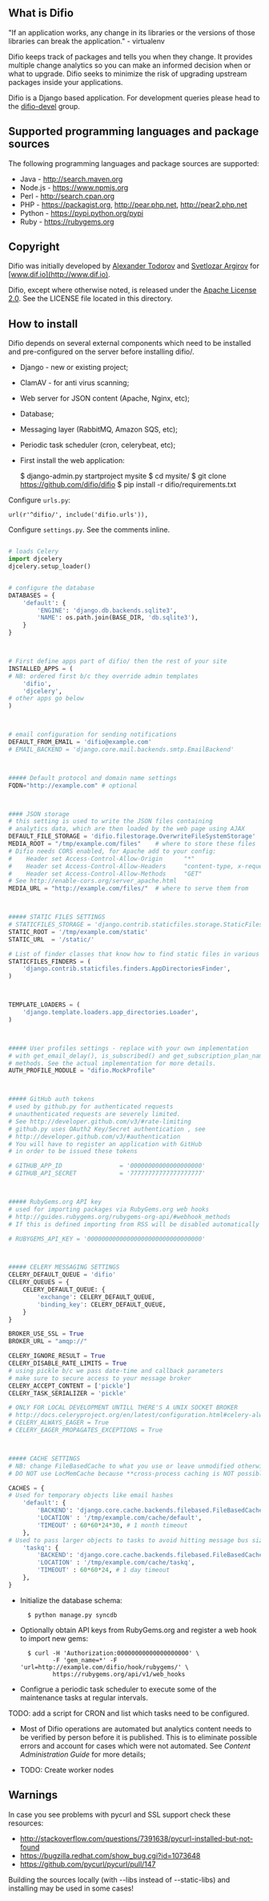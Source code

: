 What is Difio
-------------

"If an application works, any change in its libraries or the versions of those
libraries can break the application." - virtualenv

Difio keeps track of packages and tells you when they change.
It provides multiple change analytics so you can make an informed decision when
or what to upgrade. Difio seeks to minimize the risk of upgrading upstream packages
inside your applications.

Difio is a Django based application. For development queries please head to the
[difio-devel](https://groups.google.com/forum/#!forum/difio-devel) group.


Supported programming languages and package sources
---------------------------------------------------

The following programming languages and package sources are supported:

* Java - http://search.maven.org
* Node.js - https://www.npmjs.org
* Perl - http://search.cpan.org
* PHP - https://packagist.org, http://pear.php.net, http://pear2.php.net
* Python - https://pypi.python.org/pypi
* Ruby - https://rubygems.org


Copyright
---------

Difio was initially developed by [Alexander Todorov](https://github.com/atodorov)
and [Svetlozar Argirov](https://github.com/zaro) for [www.dif.io](http://www.dif.io).

Difio, except where otherwise noted, is released under the
[Apache License 2.0](http://www.apache.org/licenses/LICENSE-2.0.html).
See the LICENSE file located in this directory.

How to install
---------------

Difio depends on several external components which need to be installed and
pre-configured on the server before installing difio/.

* Django - new or existing project;
* ClamAV - for anti virus scanning;
* Web server for JSON content (Apache, Nginx, etc);
* Database;
* Messaging layer (RabbitMQ, Amazon SQS, etc);
* Periodic task scheduler (cron, celerybeat, etc);

* First install the web application:

    $ django-admin.py startproject mysite
    $ cd mysite/
    $ git clone https://github.com/difio/difio
    $ pip install -r difio/requirements.txt

Configure `urls.py`:

    url(r'^difio/', include('difio.urls')),

Configure `settings.py`. See the comments inline.

``` python

# loads Celery 
import djcelery
djcelery.setup_loader()


# configure the database
DATABASES = {
    'default': {
        'ENGINE': 'django.db.backends.sqlite3',
        'NAME': os.path.join(BASE_DIR, 'db.sqlite3'),
    }
}



# First define apps part of difio/ then the rest of your site
INSTALLED_APPS = (
# NB: ordered first b/c they override admin templates
    'difio',
    'djcelery',
# other apps go below
)



# email configuration for sending notifications
DEFAULT_FROM_EMAIL = 'difio@example.com'
# EMAIL_BACKEND = 'django.core.mail.backends.smtp.EmailBackend'



##### Default protocol and domain name settings
FQDN="http://example.com" # optional



#### JSON storage
# this setting is used to write the JSON files containing
# analytics data, which are then loaded by the web page using AJAX
DEFAULT_FILE_STORAGE = 'difio.filestorage.OverwriteFileSystemStorage'
MEDIA_ROOT = "/tmp/example.com/files"    # where to store these files
# Difio needs CORS enabled, for Apache add to your config:
#    Header set Access-Control-Allow-Origin      "*"
#    Header set Access-Control-Allow-Headers     "content-type, x-requested-with"
#    Header set Access-Control-Allow-Methods     "GET"
# See http://enable-cors.org/server_apache.html
MEDIA_URL = "http://example.com/files/"  # where to serve them from



##### STATIC FILES SETTINGS
# STATICFILES_STORAGE = 'django.contrib.staticfiles.storage.StaticFilesStorage'
STATIC_ROOT = '/tmp/example.com/static'
STATIC_URL  = '/static/'

# List of finder classes that know how to find static files in various locations.
STATICFILES_FINDERS = (
    'django.contrib.staticfiles.finders.AppDirectoriesFinder',
)



TEMPLATE_LOADERS = (
    'django.template.loaders.app_directories.Loader',
)



##### User profiles settings - replace with your own implementation
# with get_email_delay(), is_subscribed() and get_subscription_plan_name()
# methods. See the actual implementation for more details.
AUTH_PROFILE_MODULE = "difio.MockProfile"



##### GitHub auth tokens
# used by github.py for authenticated requests
# unauthenticated requests are severely limited.
# See http://developer.github.com/v3/#rate-limiting
# github.py uses OAuth2 Key/Secret authentication , see
# http://developer.github.com/v3/#authentication
# You will have to register an application with GitHub
# in order to be issued these tokens

# GITHUB_APP_ID                = '00000000000000000000'
# GITHUB_API_SECRET            = '77777777777777777777'



##### RubyGems.org API key
# used for importing packages via RubyGems.org web hooks
# http://guides.rubygems.org/rubygems-org-api/#webhook_methods
# If this is defined importing from RSS will be disabled automatically

# RUBYGEMS_API_KEY = '00000000000000000000000000000000'



##### CELERY MESSAGING SETTINGS
CELERY_DEFAULT_QUEUE = 'difio'
CELERY_QUEUES = {
    CELERY_DEFAULT_QUEUE: {
        'exchange': CELERY_DEFAULT_QUEUE,
        'binding_key': CELERY_DEFAULT_QUEUE,
    }
}

BROKER_USE_SSL = True
BROKER_URL = "amqp://"

CELERY_IGNORE_RESULT = True
CELERY_DISABLE_RATE_LIMITS = True
# using pickle b/c we pass date-time and callback parameters
# make sure to secure access to your message broker
CELERY_ACCEPT_CONTENT = ['pickle']
CELERY_TASK_SERIALIZER = 'pickle'

# ONLY FOR LOCAL DEVELOPMENT UNTILL THERE'S A UNIX SOCKET BROKER
# http://docs.celeryproject.org/en/latest/configuration.html#celery-always-eager
# CELERY_ALWAYS_EAGER = True
# CELERY_EAGER_PROPAGATES_EXCEPTIONS = True



##### CACHE SETTINGS
# NB: change FileBasedCache to what you use or leave unmodified otherwise
# DO NOT use LocMemCache because **cross-process caching is NOT possible**.

CACHES = {
# Used for temporary objects like email hashes
    'default': {
        'BACKEND': 'django.core.cache.backends.filebased.FileBasedCache',
        'LOCATION' : '/tmp/example.com/cache/default',
        'TIMEOUT' : 60*60*24*30, # 1 month timeout
    },
# Used to pass larger objects to tasks to avoid hitting message bus size limit
    'taskq': {
        'BACKEND': 'django.core.cache.backends.filebased.FileBasedCache',
        'LOCATION' : '/tmp/example.com/cache/taskq',
        'TIMEOUT' : 60*60*24, # 1 day timeout
    },
}

```

* Initialize the database schema:

        $ python manage.py syncdb

* Optionally obtain API keys from RubyGems.org and register a web hook to import
new gems:

        $ curl -H 'Authorization:00000000000000000000' \
               -F 'gem_name=*' -F 'url=http://example.com/difio/hook/rubygems/' \
               https://rubygems.org/api/v1/web_hooks


* Configrue a periodic task scheduler to execute some of the maintenance tasks
at regular intervals.


TODO: add a script for CRON and list which tasks need to be configured.


* Most of Difio operations are automated but analytics content needs to be
verified by person before it is published. This is to eliminate possible errors
and account for cases which were not automated. See *Content Administration Guide*
for more details;

* TODO: Create worker nodes

Warnings
--------

In case you see problems with pycurl and SSL support check these resources:
* http://stackoverflow.com/questions/7391638/pycurl-installed-but-not-found
* https://bugzilla.redhat.com/show_bug.cgi?id=1073648
* https://github.com/pycurl/pycurl/pull/147

Building the sources locally (with --libs instead of --static-libs) and installing
may be used in some cases!
